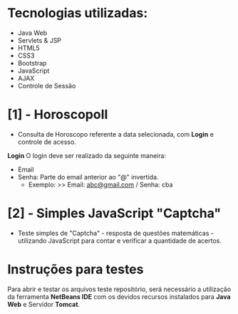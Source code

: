 # Tecnologias utilizadas:
- Java Web
- Servlets & JSP
- HTML5
- CSS3
- Bootstrap
- JavaScript
- AJAX
- Controle de Sessão

# [1] - HoroscopoII
- Consulta de Horoscopo referente a data selecionada, com <b>Login</b> e controle de acesso.

 <b>Login</b>
 O login deve ser realizado da seguinte maneira:
 - Email
 - Senha: Parte do email anterior ao "@" invertida.
    - Exemplo: >> Email: abc@gmail.com  / Senha:  cba

# [2] - Simples JavaScript "Captcha"
- Teste simples de "Captcha" - resposta de questões matemáticas - utilizando JavaScript para contar e verificar a quantidade de acertos.

# Instruções para testes
 Para abrir e testar os arquivos teste repositório, será necessário a utilização da ferramenta <b>NetBeans IDE</b> com os devidos recursos instalados para <b>Java Web</b> e Servidor <b>Tomcat</b>.

